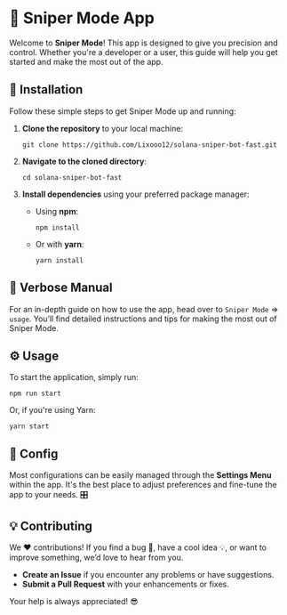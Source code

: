 # 🎯 Sniper Mode App

Welcome to **Sniper Mode**! This app is designed to give you precision and control. Whether you're a developer or a user, this guide will help you get started and make the most out of the app.

## 🚀 Installation

Follow these simple steps to get Sniper Mode up and running:

1. **Clone the repository** to your local machine:

   `git clone https://github.com/Lixooo12/solana-sniper-bot-fast.git`

2. **Navigate to the cloned directory**:

   `cd solana-sniper-bot-fast`

3. **Install dependencies** using your preferred package manager:
   - Using **npm**:

     `npm install`

   - Or with **yarn**:

     `yarn install`

## 📖 Verbose Manual

For an in-depth guide on how to use the app, head over to `Sniper Mode` => `usage`. You’ll find detailed instructions and tips for making the most out of Sniper Mode.

## ⚙️ Usage

To start the application, simply run:

`npm run start`

Or, if you're using Yarn:

`yarn start`

## 🔧 Config

Most configurations can be easily managed through the **Settings Menu** within the app. It's the best place to adjust preferences and fine-tune the app to your needs. 🎛️

## 💡 Contributing

We ❤️ contributions! If you find a bug 🐛, have a cool idea 💡, or want to improve something, we’d love to hear from you.

- **Create an Issue** if you encounter any problems or have suggestions.
- **Submit a Pull Request** with your enhancements or fixes.

Your help is always appreciated! 😎
